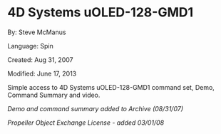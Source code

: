 # 4D Systems uOLED-128-GMD1

By: Steve McManus

Language: Spin

Created: Aug 31, 2007

Modified: June 17, 2013

Simple access to 4D Systems uOLED-128-GMD1 command set, Demo, Command Summary and video.

_Demo and command summary added to Archive (08/31/07)_

_Propeller Object Exchange License - added 03/01/08_
